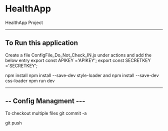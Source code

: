 # HealthApp
HealthApp Project

---------------------------
To Run this application 
---------------------------

Create a file ConfigFile_Do_Not_Check_IN.js under actions and add the below entry 
export const APIKEY ='APIKEY';
export const SECRETKEY ='SECRETKEY';

npm install 
npm install --save-dev style-loader and npm install --save-dev css-loader 
npm run dev

-----------------------------
--  Config Managment      ---
-----------------------------

To checkout  multiple files
git commit -a

git push
